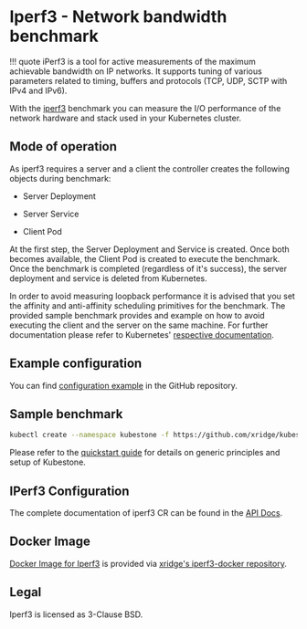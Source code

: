 # Iperf3 - Network bandwidth benchmark

!!! quote
    iPerf3 is a tool for active measurements of the maximum achievable bandwidth on IP networks. It supports tuning of various parameters related to timing, buffers and protocols (TCP, UDP, SCTP with IPv4 and IPv6). 

With the [iperf3](https://iperf.fr/) benchmark you can measure the I/O performance of the network hardware and stack used in your Kubernetes cluster. 



## Mode of operation

As iperf3 requires a server and a client the controller creates the following objects during benchmark:

- Server Deployment

- Server Service

- Client Pod

  

At the first step, the Server Deployment and Service is created. Once both becomes available, the Client Pod is created to execute the benchmark. Once the benchmark is completed (regardless of it's success), the server deployment and service is deleted from Kubernetes.

In order to avoid measuring loopback performance it is advised that you set the affinity and anti-affinity scheduling primitives for the benchmark. The provided sample benchmark provides and example on how to avoid executing the client and the server on the same machine. For further documentation please refer to Kubernetes' [respective documentation](https://kubernetes.io/docs/concepts/configuration/assign-pod-node/).



## Example configuration

You can find [configuration example](https://github.com/xridge/kubestone/blob/master/config/samples/perf_v1alpha1_iperf3.yaml) in the GitHub repository.



## Sample benchmark
```bash
kubectl create --namespace kubestone -f https://github.com/xridge/kubestone/blob/master/config/samples/perf_v1alpha1_iperf3.yaml
```


Please refer to the [quickstart guide](../quickstart.md) for details on generic principles and setup of Kubestone.




## IPerf3 Configuration

The complete documentation of iperf3 CR can be found in the [API Docs](../apidocs.md#perf.kubestone.xridge.io/v1alpha1.Iperf3Spec).



## Docker Image

[Docker Image for Iperf3](https://hub.docker.com/r/xridge/iperf3) is provided via [xridge's iperf3-docker repository](https://github.com/xridge/iperf3-docker).



## Legal

Iperf3 is licensed as 3-Clause BSD. 